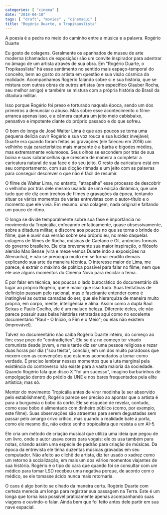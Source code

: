 ```yaml
---
categories: [ "cinema" ]
date: "2018-04-18"
tags: [ "draft", "movies" , "cinemaqui" ]
title: "Rogério Duarte, o Tropikaoslista"
---
```

A poesia é a pedra no meio do caminho entre a música e a
palavra. Rogério Duarte

Eu gosto de colagens. Geralmente os apanhados de museu de arte moderna
(chamados de exposição) são um convite inspirador para adentrar
no âmago de um artista através de sua obra. Em "Rogério Duarte, o
Tropikaoslista" há esse sentimento no sentido mais espaço-temporal do
conceito, bem ao gosto do artista em questão e sua visão cósmica da
realidade. Acompanhamos Rogério falando sobre si e sua história, que
se mistura com outras obras de outros artistas (em específico Glauber
Rocha, seu melhor amigo) e também se mistura com a própria história
do Brasil da ditadura militar.

Isso porque Rogério foi preso e torturado naquela época, sendo um dos
primeiros a denunciar o abuso. Mas sobre esse acontecimento o filme
arranca apenas isso, e a câmera captura um jeito meio cabisbaixo,
pensativo e impotente diante do próprio passado e do que sofreu.

O bom do longa de José Walter Lima é que aos poucos se torna uma
pequena delícia ouvir Rogério e sua voz rouca e sua lucidez invejável;
Duarte era quando foram feitas as gravações (ele faleceu em 2016)
um velhinho cuja característica mais marcante é a barba e bigodes
médios, mas extremamente volumosos. Seus olhos se escondem por trás
de sua boina e suas sobrancelhas que crescem de maneira a completar a
caricatura natural de sua face e do seu jeito. O resto da caricatura
está em seu comportamento, com sua dicção ritmada e um jeito com as
palavras para conseguir descrever o que não é fácil de resumir.

O filme de Walter Lima, no entanto, "atrapalha" esse processo de descobrir
o velhinho por trás dele mesmo usando de uma edição dinâmica, que une
tudo que ele diz com trechos de filmes e gravações da época, tentando
situar os vários momentos de várias entrevistas com o autor-título e
o momento que ele vivia. Em resumo: uma colagem, nada original e faltando
um pouco de ritmo.

O longa se divide temporalmente sobre sua fase e importância no movimento
da Tropicália, enfocando enfaticamente, quase obsessivamente, sobre
a ditadura militar, e discorre aos poucos no que se torna o brinde do
filme, que é ouvir sua versão sobre seu próprio eu, no meio daquelas
colagens de filmes de Rocha, músicas de Caetano e Gil, anúncios formais
do governo brasileiro. Ele cita brevemente sua maior inspiração, o
filósofo alemão Max Bense (vira e mexe vemos Duarte indo a exposições
na Alemanha), e não se preocupa muito em se tornar erudito demais
explicando sua arte da maneira técnica. O interesse maior de Lima, me
parece, é extrair o máximo de política possível para falar no filme;
nem que ele use alguns momentos do Cinema Novo para reciclar o tema.

E por falar em técnica, aos poucos o lado burocrático do documentário
dá lugar ao próprio Rogério, que é maior que isso tudo. Suas
tentativas de definição passam pelo racional, mas é fascinante entender
como é inatingível as outras camadas do ser, que ele hierarquiza de
maneira muito própria, em corpo, mente, inteligência e alma. Assim como
a dupla Raul Seixas e Paulo Coelho, ele é um maluco beleza. Diferente
deles, ele não parece possuir suas belas histórias retratadas aqui
como no excelente documentário "Raul - O Início, o Fim e o Meio";
ou elas não existem (improvável).

Talvez no documentário não caiba Rogério Duarte inteiro, do começo
ao fim; esse poço de "contradições". Ele se diz no começo ter virado
comunista desde jovem, e mais tarde diz ser uma pessoa religiosa e rezar
duas horas por dia ("sou teísta", conclui), em um dos muito paradoxos que
mexem com as convenções que estamos acomodados a tomar como verdade. É
preciso lembrar nesses momentos que a luta marginal pela existência do
controverso não existe para a vasta maioria da sociedade. Quando Rogério
fala que disco X "foi um sucesso", imagino burburinhos de empolgação
dentro do prédio da UNE e nos bares frequentados pela elite artística;
mas só.

Mentor do movimento Tropicália antes de virar modinha (e ser absorvido
pelo establishment), Rogério parece ser preciso ao apontar que o artista
é para a burguesia o bobo da corte. Ele se esquece de revelar, contudo,
como esse bobo é alimentado com dinheiro público (como, por exemplo,
este filme). Suas observações são atraentes para serem degustadas sem
passar pelo amargo crivo crítico, mas quando a realidade bate à porta,
como ele mesmo diz, não existe sonho tropicalista que resista a um AI-5.

Ele cria um método de criação musical que utiliza uma ideia que pegou
de um livro, onde o autor usava cores para vogais; ele os usa também
para notas, criando assim uma espécie de padrão para criação de
músicas. Da época da entrevista ele tinha duzentas músicas gravadas
em seu computador. Não afeito ao clichê de artista, diz ter usado o
xadrez como um retorno à socialização, em mais um dos vários momentos
viajantes de sua história. Rogério é o tipo do cara que quando foi
se consultar com um médico para tomar LSD recebeu uma negativa porque,
de acordo com o médico, se ele tomasse ácido nunca mais retornaria.

O caos é algo bonito se olhado da maneira certa. Rogério Duarte com
certeza merecia um longa para registrar sua passagem na Terra. Este é
um longa que torna isso possível praticamente apenas acompanhando suas
viagens e ouvindo-o falar. Ainda bem que foi feito antes dele partir em
sua nave espacial.
